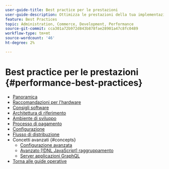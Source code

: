 ```yaml
---
user-guide-title: Best practice per le prestazioni
user-guide-description: Ottimizza le prestazioni della tua implementazione di produzione Adobe Commerce utilizzando questi consigli.
feature: Best Practices
topic: Administration, Commerce, Development, Performance
source-git-commit: cca301a72b972d843b878fae28901a47c8fc0489
workflow-type: tm+mt
source-wordcount: '46'
ht-degree: 2%

---
```



# Best practice per le prestazioni {#performance-best-practices}

- [Panoramica](overview.md)
- [Raccomandazioni per l&#39;hardware](hardware.md)
- [Consigli software](software.md)
- [Architettura di riferimento](reference-architecture.md)
- [Ambiente di sviluppo](development-environment.md)
- [Processo di pagamento](high-throughput-order-processing.md)
- [Configurazione](configuration.md)
- [Flusso di distribuzione](deployment-flow.md)
- Concetti avanzati {#concepts}
   - [Configurazione avanzata](advanced-setup.md)
   - [Avanzato [!DNL JavaScript] raggruppamento](advanced-js-bundling.md)
   - [Server applicazioni GraphQL](application-server.md)
- [Torna alle guide operative](https://experienceleague.adobe.com/docs/commerce-operations/operational-guides/home.html)
